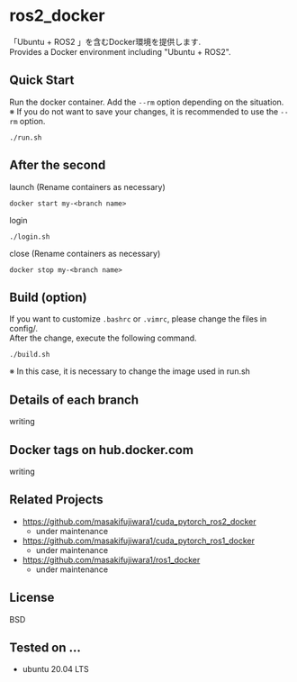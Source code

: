 # ros2_docker
「Ubuntu + ROS2 」を含むDocker環境を提供します.  
Provides a Docker environment including "Ubuntu + ROS2".

## Quick Start
Run the docker container. Add the `--rm` option depending on the situation.  
※ If you do not want to save your changes, it is recommended to use the `--rm` option.
```
./run.sh
```

## After the second
launch (Rename containers as necessary)
```
docker start my-<branch name>
```
login
```
./login.sh
```
close (Rename containers as necessary)
```
docker stop my-<branch name>
```

## Build (option)
If you want to customize `.bashrc` or `.vimrc`, please change the files in config/.  
After the change, execute the following command.
```
./build.sh
```
※ In this case, it is necessary to change the image used in run.sh

## Details of each branch
writing

## Docker tags on hub.docker.com
writing

## Related Projects
* https://github.com/masakifujiwara1/cuda_pytorch_ros2_docker
  * under maintenance
* https://github.com/masakifujiwara1/cuda_pytorch_ros1_docker
  * under maintenance
* https://github.com/masakifujiwara1/ros1_docker
  * under maintenance

## License
BSD

## Tested on ...
- ubuntu 20.04 LTS
